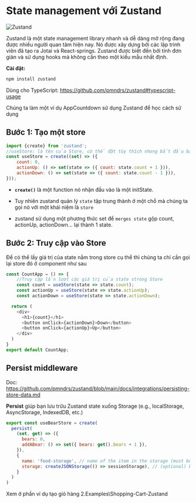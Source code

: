 # State management với Zustand

![Zustand](https://github.com/pmndrs/zustand/raw/main/bear.jpg)


Zustand là một state management library nhanh và dễ dàng mở rộng đang được nhiều người quan tâm hiện nay. Nó được xây dựng bởi các lập trình viên đã tạo ra Jotai và React-springs. Zustand được biết đến bởi tính đơn giản và sử dụng hooks mà không cần theo một kiểu mẫu nhất định.

**Cài đặt:**

```bash
npm install zustand
```

Dùng cho TypeScript: <https://github.com/pmndrs/zustand#typescript-usage>

Chúng ta làm một ví dụ AppCountdown sử dụng Zustand để học cách sử dụng


## Bước 1: Tạo một store


```js
import {create} from 'zustand';
//useStore: là tên của Store, có thể đặt tùy thích nhưng bắt đầu bằng use
const useStore = create((set) => ({
    count: 0,
    actionUp: () => set(state => ({ count: state.count + 1 })),
    actionDown: () => set(state => ({ count: state.count - 1 })),
}));

```
- **`create()`** là một function nó nhận đầu vào là một initState.

- Tuy nhiên zustand quản lý `state` tập trung thành ở một chổ mà chúng ta gọi nó với một khái niệm là `store`

- zustand sử dụng một phương thức set để `merges state` gộp count, actionUp, actionDown... lại thành 1 state.


## Bước 2: Truy cập vào Store

Để có thể lấy giá trị của state nằm trong store cụ thể thì chúng ta chỉ cần gọi lại store đó  ở component như sau

```js
const CountApp = () => {
    //Truy cập lần lượt các giá trị của state strong Store
    const count = useStore(state => state.count);
    const actionUp = useStore(state => state.actionUp);
    const actionDown = useStore(state => state.actionDown);

  return (
    <div>
      <h1>{count}</h1>
      <button onClick={actionDown}>Down</button>
      <button onClick={actionUp}>Up</button>
    </div>
  )
}
export default CountApp;
```


## Persist middleware

Doc: <https://github.com/pmndrs/zustand/blob/main/docs/integrations/persisting-store-data.md>

**Persist** giúp bạn lưu trữu Zustand state xuống Storage (e.g., localStorage, AsyncStorage, IndexedDB, etc.)


```js
export const useBearStore = create(
  persist(
    (set, get) => ({
      bears: 0,
      addABear: () => set({ bears: get().bears + 1 }),
    }),
    {
      name: 'food-storage', // name of the item in the storage (must be unique)
      storage: createJSONStorage(() => sessionStorage), // (optional) by default, 'localStorage' is used
    }
  )
)

```
Xem ở phần ví dụ tạo giỏ hàng 2.Examples\Shopping-Cart-Zustand